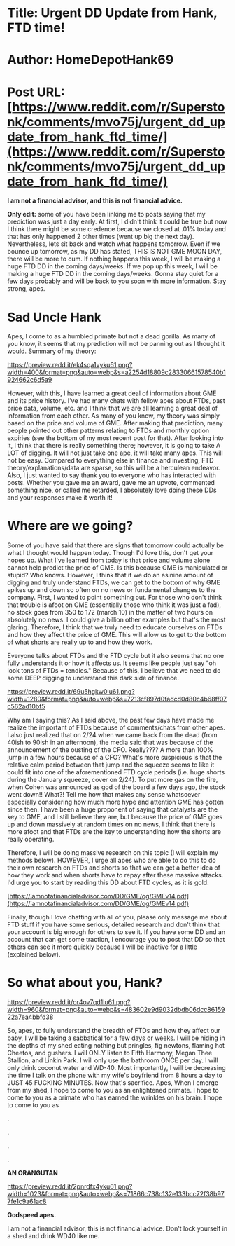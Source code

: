 # Title: Urgent DD Update from Hank, FTD time!
# Author: HomeDepotHank69
# Post URL: [https://www.reddit.com/r/Superstonk/comments/mvo75j/urgent_dd_update_from_hank_ftd_time/](https://www.reddit.com/r/Superstonk/comments/mvo75j/urgent_dd_update_from_hank_ftd_time/)


**I am not a financial advisor, and this is not financial advice.**

**Only edit:** some of you have been linking me to posts saying that my prediction was just a day early. At first, I didn't think it could be true but now I think there might be some credence because we closed at .01% today and that has only happened 2 other times (went up big the next day). Nevertheless, lets sit back and watch what happens tomorrow. Even if we bounce up tomorrow, as my DD has stated, THIS IS NOT GME MOON DAY, there will be more to cum. If nothing happens this week, I will be making a huge FTD DD in the coming days/weeks. If we pop up this week, I will be making a huge FTD DD in the coming days/weeks. Gonna stay quiet for a few days probably and will be back to you soon with more information. Stay strong, apes. 

# Sad Uncle Hank

Apes, I come to as a humbled primate but not a dead gorilla. As many of you know, it seems that my prediction will not be panning out as I thought it would. Summary of my theory:

https://preview.redd.it/ek4sqa1vyku61.png?width=400&format=png&auto=webp&s=a2254d18809c28330661578540b1924662c6d5a9

However, with this, I have learned a great deal of information about GME and its price history. I've had many chats with fellow apes about FTDs, past price data, volume, etc. and I think that we are all learning a great deal of information from each other. As many of you know, my theory was simply based on the price and volume of GME. After making that prediction, many people pointed out other patterns relating to FTDs and monthly option expiries (see the bottom of my most recent post for that). After looking into it, I think that there is really something there; however, it is going to take A LOT of digging. It will not just take one ape, it will take many apes. This will not be easy. Compared to everything else in finance and investing, FTD theory/explanations/data are sparse, so this will be a herculean endeavor. Also, I just wanted to say thank you to everyone who has interacted with posts. Whether you gave me an award, gave me an upvote, commented something nice, or called me retarded, I absolutely love doing these DDs and your responses make it worth it!

# Where are we going?

Some of you have said that there are signs that tomorrow could actually be what I thought would happen today. Though I'd love this, don't get your hopes up. What I've learned from today is that price and volume alone cannot help predict the price of GME. Is this because GME is manipulated or stupid? Who knows. However, I think that if we do an asinine amount of digging and truly understand FTDs, we can get to the bottom of why GME spikes up and down so often on no news or fundamental changes to the company. First, I wanted to point something out. For those who don't think that trouble is afoot on GME (essentially those who think it was just a fad), no stock goes from 350 to 172 (march 10) in the matter of two hours on absolutely no news. I could give a billion other examples but that's the most glaring. Therefore, I think that we truly need to educate ourselves on FTDs and how they affect the price of GME. This will allow us to get to the bottom of what shorts are really up to and how they work.

Everyone talks about FTDs and the FTD cycle but it also seems that no one fully understands it or how it affects us. It seems like people just say "oh look tons of FTDs = tendies." Because of this, I believe that we need to do some DEEP digging to understand this dark side of finance.

https://preview.redd.it/69u5hgkw0lu61.png?width=1280&format=png&auto=webp&s=7213cf897d0fadcd0d80c4b68ff07c562ad10bf5

Why am I saying this? As I said above, the past few days have made me realize the important of FTDs because of comments/chats from other apes. I also just realized that on 2/24 when we came back from the dead (from 40ish to 90ish in an afternoon), the media said that was because of the announcement of the ousting of the CFO. Really???? A more than 100% jump in a few hours because of a CFO? What's more suspicious is that the relative calm period between that jump and the squeeze seems to like it could fit into one of the aforementioned FTD cycle periods (i.e. huge shorts during the January squeeze, cover on 2/24). To put more gas on the fire, when Cohen was announced as god of the board a few days ago, the stock went down!! What?! Tell me how that makes any sense whatsoever especially considering how much more hype and attention GME has gotten since then. I have been a huge proponent of saying that catalysts are the key to GME, and I still believe they are, but because the price of GME goes up and down massively at random times on no news, I think that there is more afoot and that FTDs are the key to understanding how the shorts are really operating.

Therefore, I will be doing massive research on this topic (I will explain my methods below). HOWEVER, I urge all apes who are able to do this to do their own research on FTDs and shorts so that we can get a better idea of how they work and when shorts have to repay after these massive attacks. I'd urge you to start by reading this DD about FTD cycles, as it is gold:

[https://iamnotafinancialadvisor.com/DD/GME/og/GMEv14.pdf](https://iamnotafinancialadvisor.com/DD/GME/og/GMEv14.pdf)

Finally, though I love chatting with all of you, please only message me about FTD stuff if you have some serious, detailed research and don't think that your account is big enough for others to see it. If you have some DD and an account that can get some traction, I encourage you to post that DD so that others can see it more quickly because I will be inactive for a little (explained below).

# So what about you, Hank?

https://preview.redd.it/or4ov7qd1lu61.png?width=960&format=png&auto=webp&s=483602e9d9032dbdb06dcc8615922a7ea4bbfd38

So, apes, to fully understand the breadth of FTDs and how they affect our baby, I will be taking a sabbatical for a few days or weeks. I will be hiding in the depths of my shed eating nothing but pringles, fig newtons, flaming hot Cheetos, and gushers. I will ONLY listen to Fifth Harmony, Megan Thee Stallion, and Linkin Park. I will only use the bathroom ONCE per day. I will only drink coconut water and WD-40. Most importantly, I will be decreasing the time I talk on the phone with my wife's boyfriend from 8 hours a day to JUST 45 FUCKING MINUTES. Now that's sacrifice. Apes, When I emerge from my shed, I hope to come to you as an enlightened primate. I hope to come to you as a primate who has earned the wrinkles on his brain. I hope to come to you as

.

.

.

.

**AN ORANGUTAN**

https://preview.redd.it/2pnrdfx4yku61.png?width=1023&format=png&auto=webp&s=71866c738c132e133bcc72f38b977fe1c9a61ac8

**Godspeed apes.**

I am not a financial advisor, this is not financial advice. Don't lock yourself in a shed and drink WD40 like me.